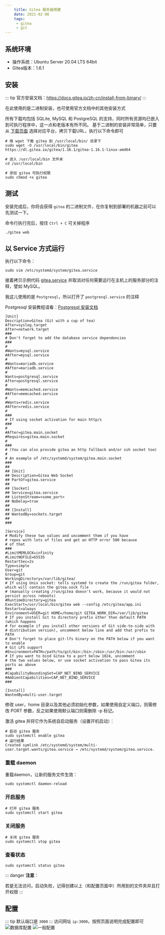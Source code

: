 ```yaml
---
    title: Gitea 服务器搭建
    date: 2021-02-08
    tags:
     - gitea
     - git
---
```


<Boxx/>

## 系统环境

- 操作系统：Ubuntu Server 20.04 LTS 64bit
- Gitea版本：1.6.1

## 安装
::: tip
官方安装文档：<https://docs.gitea.io/zh-cn/install-from-binary/>
:::

在此使用的是二进制安装，也可使用官方文档中的其他安装方式

所有下载均包括 SQLite, MySQL 和 PostgreSQL 的支持，同时所有资源均已嵌入到可执行程序中，这一点和老版本有所不同。 基于二进制的安装非常简单，只要从 [下载页面](https://dl.gitea.io/gitea) 选择对应平台，拷贝下载URL，执行以下命令即可
```shell script
# 用 wget 下载 gitea 到 /usr/local/bin/ 目录下
sudo wget -O /usr/local/bin/gitea https://dl.gitea.io/gitea/1.16.1/gitea-1.16.1-linux-amd64

# 进入 /usr/local/bin 文件夹
cd /usr/local/bin

# 添加 gitea 可执行权限
sudo chmod +x gitea
```

## 测试
安装完成后，你将会获得 `gitea` 的二进制文件，在你复制到部署的机器之前可以先测试一下。

命令行执行完后，按住 `Ctrl + C` 可关掉程序
```shell script
./gitea web
```

## 以 Service 方式运行
执行以下命令：
```shell script
sudo vim /etc/systemd/system/gitea.service
```

接着拷贝示例代码 [gitea.service](https://gitee.com/gitea/gitea/blob/main/contrib/systemd/gitea.service) 并取消对任何需要运行在主机上的服务部分的注释，譬如 MySQL。

我这儿使用的是 `Postgresql`，所以打开了 `postgresql.service` 的注释

Postgresql 安装教程请看：[Postgresql 安装文档](./postgresql-install.md)
```shell script
[Unit]
Description=Gitea (Git with a cup of tea)
After=syslog.target
After=network.target
###
# Don't forget to add the database service dependencies
###
#
#Wants=mysql.service
#After=mysql.service
#
#Wants=mariadb.service
#After=mariadb.service
#
Wants=postgresql.service
After=postgresql.service
#
#Wants=memcached.service
#After=memcached.service
#
#Wants=redis.service
#After=redis.service
#
###
# If using socket activation for main http/s
###
#
#After=gitea.main.socket
#Requires=gitea.main.socket
#
###
# (You can also provide gitea an http fallback and/or ssh socket too)
#
# An example of /etc/systemd/system/gitea.main.socket
###
##
## [Unit]
## Description=Gitea Web Socket
## PartOf=gitea.service
##
## [Socket]
## Service=gitea.service
## ListenStream=<some_port>
## NoDelay=true
##
## [Install]
## WantedBy=sockets.target
##
###

[Service]
# Modify these two values and uncomment them if you have
# repos with lots of files and get an HTTP error 500 because
# of that
###
#LimitMEMLOCK=infinity
#LimitNOFILE=65535
RestartSec=2s
Type=simple
User=git
Group=git
WorkingDirectory=/var/lib/gitea/
# If using Unix socket: tells systemd to create the /run/gitea folder, which will contain the gitea.sock file
# (manually creating /run/gitea doesn't work, because it would not persist across reboots)
#RuntimeDirectory=gitea
ExecStart=/usr/local/bin/gitea web --config /etc/gitea/app.ini
Restart=always
Environment=USER=git HOME=/home/git GITEA_WORK_DIR=/var/lib/gitea
# If you install Git to directory prefix other than default PATH (which happens
# for example if you install other versions of Git side-to-side with
# distribution version), uncomment below line and add that prefix to PATH
# Don't forget to place git-lfs binary on the PATH below if you want to enable
# Git LFS support
#Environment=PATH=/path/to/git/bin:/bin:/sbin:/usr/bin:/usr/sbin
# If you want to bind Gitea to a port below 1024, uncomment
# the two values below, or use socket activation to pass Gitea its ports as above
###
#CapabilityBoundingSet=CAP_NET_BIND_SERVICE
#AmbientCapabilities=CAP_NET_BIND_SERVICE
###

[Install]
WantedBy=multi-user.target
```

修改 user，home 目录以及其他必须初始化参数，如果使用自定义端口，则需修改 PORT 参数，反之如果使用默认端口则需删除 -p 标记。

激活 gitea 并将它作为系统自启动服务（设置开机启动）：
```shell script
# 启动 gitea 服务
sudo systemctl enable gitea
# 运行结果
Created symlink /etc/systemd/system/multi-user.target.wants/gitea.service → /etc/systemd/system/gitea.service.
```

### 重载 daemon
重载daemon，让新的服务文件生效：
```shell script
sudo systemctl daemon-reload
```

### 开启服务
```shell script
# 打开 gitea 服务
sudo systemctl start gitea
```

### 关闭服务
```shell script
# 关闭 gitea 服务
sudo systemctl stop gitea
```

### 查看状态
```shell script
sudo systemctl status gitea
```

::: danger
**注意**：

若是无法访问，启动失败，记得创建以上（和配置页面中）所用到的文件夹并且打开权限
:::

## 配置
::: tip
默认端口是 `3000`
:::
访问网址 `ip:3000`，按照页面说明完成配置即可
![数据库配置](./gitea/gitea-config-database.png)
![一般配置](./gitea/gitea-config.png)
